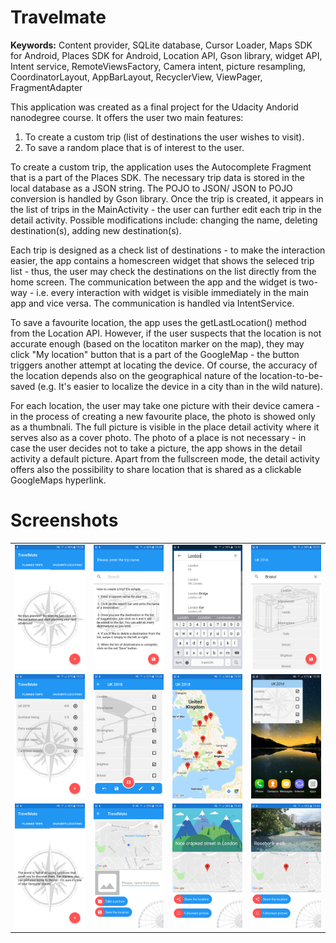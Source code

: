 <h1>Travelmate</h1>
<p><b>Keywords:</b> Content provider, SQLite database, Cursor Loader, Maps SDK for Android, Places SDK for Android, Location API, Gson library, widget API, Intent service, RemoteViewsFactory, Camera intent, picture resampling, CoordinatorLayout, AppBarLayout, RecyclerView, ViewPager, FragmentAdapter</p>
<p>This application was created as a final project for the Udacity Andorid nanodegree course. It offers the user two main features:</p>
<ol>
<li>To create a custom trip (list of destinations the user wishes to visit).</li>
  <li>To save a random place that is of interest to the user.</li>
</ol>
<p>To create a custom trip, the application uses the Autocomplete Fragment that is a part of the Places SDK. The necessary trip data is stored in the local database as a JSON string. The POJO to JSON/ JSON to POJO conversion is handled by Gson library. Once the trip is created, it appears in the list of trips in the MainActivity - the user can further edit each trip in the detail activity. Possible modifications include: changing the name, deleting destination(s), adding new destination(s).</p>
<p>Each trip is designed as a check list of destinations - to make the interaction easier, the app contains a homescreen widget that shows the seleced trip list - thus, the user may check the destinations on the list directly from the home screen. The communication between the app and the widget is two-way - i.e. every interaction with widget is visible immediately in the main app and vice versa. The communication is handled via IntentService.</p>
<p>To save a favourite location, the app uses the getLastLocation() method from the Location API. However, if the user suspects that the location is not accurate enough (based on the locatiton marker on the map), they may click "My location" button that is a part of the GoogleMap - the button triggers another attempt at locating the device. Of course, the accuracy of the location depends also on the geographical nature of the location-to-be-saved (e.g. It's easier to localize the device in a city than in the wild nature).</p>
<p>For each location, the user may take one picture with their device camera - in the process of creating a new favourite place, the photo is showed only as a thumbnali. The full picture is visible in the place detail activity where it serves also as a cover photo. The photo of a place is not necessary - in case the user decides not to take a picture, the app shows in the detail activity a default picture. Apart from the fullscreen mode, the detail activity offers also the possibility to share location that is shared as a clickable GoogleMaps hyperlink.</p>
<h1>Screenshots</h1>
<table style="font-size:14px;">
<tbody>
<tr>
<td width="25%">
  <img src="https://raw.githubusercontent.com/PavolBriatka/Travelmate/master/screenshots/01_ct_empty_state.png"></td>
<td width="25%">
  <img src="https://raw.githubusercontent.com/PavolBriatka/Travelmate/master/screenshots/02_ct_create_new_trip.png"></td>  
  <td width="25%">
    <img src="https://raw.githubusercontent.com/PavolBriatka/Travelmate/master/screenshots/03_ct_autocomplete_fragment.png"></td>
  <td width="25%">
    <img src="https://raw.githubusercontent.com/PavolBriatka/Travelmate/master/screenshots/04_ct_list_preview.png"></td>
</tr>
  <tr>
<td width="25%">
  <img src="https://raw.githubusercontent.com/PavolBriatka/Travelmate/master/screenshots/05_list_of_trips.png"></td>
<td width="25%">
  <img src="https://raw.githubusercontent.com/PavolBriatka/Travelmate/master/screenshots/06_trip_detail.png"></td>  
  <td width="25%">
    <img src="https://raw.githubusercontent.com/PavolBriatka/Travelmate/master/screenshots/07-trip_on_map.png"></td>
  <td width="25%">
    <img src="https://raw.githubusercontent.com/PavolBriatka/Travelmate/master/screenshots/08_widget.png"></td>
</tr>
  <tr>
<td width="25%">
  <img src="https://raw.githubusercontent.com/PavolBriatka/Travelmate/master/screenshots/09_fp_empty_state.png"></td>
<td width="25%">
  <img src="https://raw.githubusercontent.com/PavolBriatka/Travelmate/master/screenshots/10_fp_add_new_place.png"></td>  
  <td width="25%">
    <img src="https://raw.githubusercontent.com/PavolBriatka/Travelmate/master/screenshots/11_place_detail_no_photo.png"></td>
  <td width="25%">
    <img src="https://raw.githubusercontent.com/PavolBriatka/Travelmate/master/screenshots/12_place_detail_photo.png"></td>
</tr>
  </tbody>
  </table>
